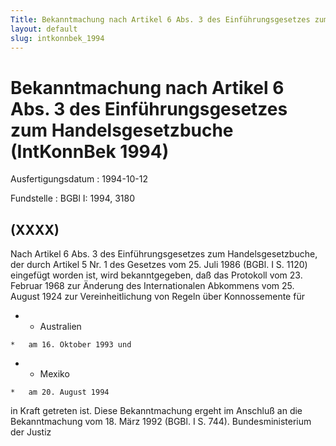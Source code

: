 ```yaml
---
Title: Bekanntmachung nach Artikel 6 Abs. 3 des Einführungsgesetzes zum Handelsgesetzbuche
layout: default
slug: intkonnbek_1994
---
```


# Bekanntmachung nach Artikel 6 Abs. 3 des Einführungsgesetzes zum Handelsgesetzbuche (IntKonnBek 1994)

Ausfertigungsdatum
:   1994-10-12

Fundstelle
:   BGBl I: 1994, 3180



## (XXXX)

Nach Artikel 6 Abs. 3 des Einführungsgesetzes zum Handelsgesetzbuche,
der durch Artikel 5 Nr. 1 des Gesetzes vom 25. Juli 1986 (BGBl. I S.
1120) eingefügt worden ist, wird bekanntgegeben, daß das Protokoll vom
23\. Februar 1968 zur Änderung des Internationalen Abkommens vom 25.
August 1924 zur Vereinheitlichung von Regeln über Konnossemente für

*    *   Australien

    *   am 16. Oktober 1993 und


*    *   Mexiko

    *   am 20. August 1994



in Kraft getreten ist.
Diese Bekanntmachung ergeht im Anschluß an die Bekanntmachung vom 18.
März 1992 (BGBl. I S. 744).
Bundesministerium der Justiz

